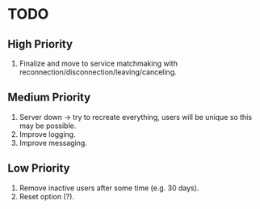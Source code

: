 # TODO

## High Priority

1. Finalize and move to service matchmaking with reconnection/disconnection/leaving/canceling.

## Medium Priority

1. Server down -> try to recreate everything, users will be unique so this may be possible.
1. Improve logging.
1. Improve messaging.

## Low Priority

1. Remove inactive users after some time (e.g. 30 days).
1. Reset option (?).
